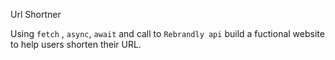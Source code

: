 Url Shortner

Using  `fetch` , `async`, `await` and call to `Rebrandly api` build a fuctional website to help users shorten their URL.